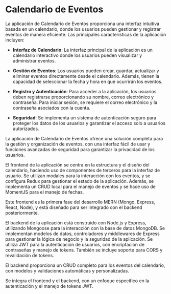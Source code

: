 # Calendario de Eventos

La aplicación de Calendario de Eventos proporciona una interfaz intuitiva basada en un calendario, donde los usuarios pueden gestionar y registrar eventos de manera eficiente. Las principales características de la aplicación incluyen:

- **Interfaz de Calendario**: La interfaz principal de la aplicación es un calendario interactivo donde los usuarios pueden visualizar y administrar eventos.

- **Gestión de Eventos**: Los usuarios pueden crear, guardar, actualizar y eliminar eventos directamente desde el calendario. Además, tienen la capacidad de seleccionar la fecha y hora en que ocurrirán los eventos.

- **Registro y Autenticación**: Para acceder a la aplicación, los usuarios deben registrarse proporcionando su nombre, correo electrónico y contraseña. Para iniciar sesión, se requiere el correo electrónico y la contraseña asociados con la cuenta.

- **Seguridad**: Se implementa un sistema de autenticación seguro para proteger los datos de los usuarios y garantizar el acceso solo a usuarios autorizados.

La aplicación de Calendario de Eventos ofrece una solución completa para la gestión y organización de eventos, con una interfaz fácil de usar y funciones avanzadas de seguridad para garantizar la privacidad de los usuarios.

El frontend de la aplicación se centra en la estructura y el diseño del calendario, haciendo uso de componentes de terceros para la interfaz de usuario. Se utilizan modales para la interacción con los eventos, y se configura Redux para gestionar el estado de la aplicación. Además, se implementa un CRUD local para el manejo de eventos y se hace uso de MomentJS para el manejo de fechas.

Este frontend es la primera fase del desarrollo MERN (Mongo, Express, React, Node), y está diseñado para ser integrado con el backend posteriormente.

El backend de la aplicación está construido con Node.js y Express, utilizando Mongoose para la interacción con la base de datos MongoDB. Se implementan modelos de datos, controladores y middlewares de Express para gestionar la lógica de negocio y la seguridad de la aplicación. Se utiliza JWT para la autenticación de usuarios, con encriptación de contraseñas y manejo de tokens. También se incluye soporte para CORS y revalidación de tokens.

El backend proporciona un CRUD completo para los eventos del calendario, con modelos y validaciones automáticas y personalizadas.

Se integra el frontend y el backend, con un enfoque específico en la autenticación y el manejo de tokens JWT. 

